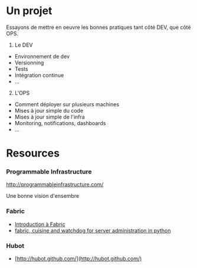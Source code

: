 # Un projet

Essayons de mettre en oeuvre les bonnes pratiques tant côté DEV, que côté OPS.

1. Le DEV
  * Environnement de dev
  * Versionning
  * Tests
  * Intégration continue
  * ...

2. L'OPS
  * Comment déployer sur plusieurs machines
  * Mises à jour simple du code
  * Mises à jour simple de l'infra
  * Monitoring, notifications, dashboards
  * ...


# Resources

### Programmable Infrastructure

http://programmableinfrastructure.com/

Une bonne vision d'ensembre


### Fabric

- [Introduction à Fabric](Fabric.html)
- [fabric, cuisine and watchdog for server administration in python](http://fr.slideshare.net/ffunction/fabric-cuisine-and-watchdog-for-server-administration-in-python)


### Hubot

- [http://hubot.github.com/](http://hubot.github.com/)
